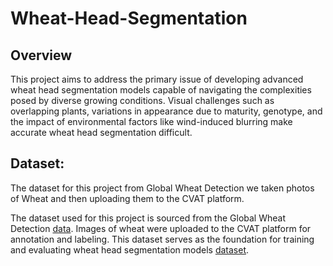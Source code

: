 # Wheat-Head-Segmentation

## Overview
This project aims to address the primary issue of developing advanced wheat head segmentation models capable of navigating the complexities posed by diverse growing conditions. Visual challenges such as overlapping plants, variations in appearance due to maturity, genotype, and the impact of environmental factors like wind-induced blurring make accurate wheat head segmentation difficult.


## Dataset:
The dataset for this project from Global Wheat Detection  we taken photos of Wheat  and then uploading them to the CVAT platform. 

The dataset used for this project is sourced from the Global Wheat Detection [data](https://www.kaggle.com/competitions/global-wheat-detection ). Images of wheat were  uploaded to the CVAT platform for annotation and labeling. This dataset serves as the foundation for training and evaluating wheat head segmentation models [dataset](https://www.kaggle.com/datasets/batoolsmadi/wheat-head-segmentation-data).

